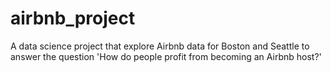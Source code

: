 # airbnb_project
A data science project that explore Airbnb data for Boston and Seattle to answer the question 'How do people profit from becoming an Airbnb host?'
